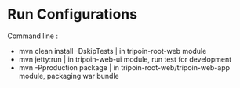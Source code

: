 # Run Configurations

Command line :
- mvn clean install -DskipTests | in tripoin-root-web module
- mvn jetty:run | in tripoin-web-ui module, run test for development
- mvn -Pproduction package | in tripoin-root-web/tripoin-web-app module, packaging war bundle